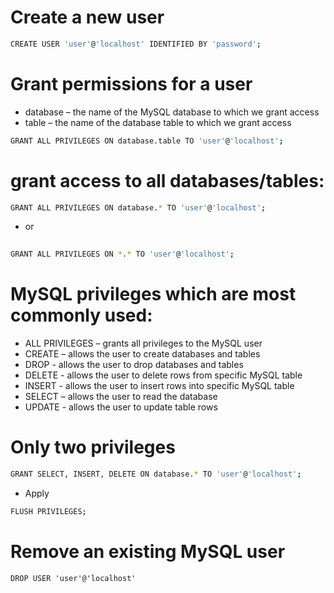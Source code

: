 # Create a new user

```bash	
CREATE USER 'user'@'localhost' IDENTIFIED BY 'password';
```

# Grant permissions for a user

 - database – the name of the MySQL database to which we grant access
 - table – the name of the database table to which we grant access

```bash
GRANT ALL PRIVILEGES ON database.table TO 'user'@'localhost';
```
# grant access to all databases/tables:

```bash
GRANT ALL PRIVILEGES ON database.* TO 'user'@'localhost';
```
- or

```bash
 	
GRANT ALL PRIVILEGES ON *.* TO 'user'@'localhost';
```
# MySQL privileges which are most commonly used:


- ALL PRIVILEGES – grants all privileges to the MySQL user
- CREATE – allows the user to create databases and tables
- DROP - allows the user to drop databases and tables
- DELETE - allows the user to delete rows from specific MySQL table
- INSERT - allows the user to insert rows into specific MySQL table
- SELECT – allows the user to read the database
- UPDATE - allows the user to update table rows


# Only two privileges

```bash
GRANT SELECT, INSERT, DELETE ON database.* TO 'user'@'localhost';
```
- Apply

```bash
FLUSH PRIVILEGES;
```
# Remove an existing MySQL user
```
DROP USER 'user'@'localhost'
```


